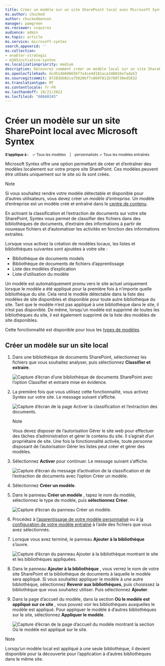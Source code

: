 ```yaml
---
title: Créer un modèle sur un site SharePoint local avec Microsoft Syntex
ms.author: chucked
author: chuckedmonson
manager: pamgreen
ms.reviewer: ssquires
audience: admin
ms.topic: article
ms.service: microsoft-syntex
search.appverid: ''
ms.collection:
- enabler-strategic
- m365initiative-syntex
ms.localizationpriority: medium
description: Découvrez comment créer un modèle local sur un site SharePoint local avec Microsoft Syntex.
ms.openlocfilehash: dcd514b0d6656f7a4ce4d181aca348016e7ada53
ms.sourcegitcommit: 87283bb02ca750286f7c069f811b788730ed5832
ms.translationtype: MT
ms.contentlocale: fr-FR
ms.lasthandoff: 10/21/2022
ms.locfileid: "68660245"
---
```

# <a name="create-a-model-on-a-local-sharepoint-site-with-microsoft-syntex"></a>Créer un modèle sur un site SharePoint local avec Microsoft Syntex

<sup>**S’applique à :**  &ensp; &#10003; Tous les modèles &ensp; | &ensp; personnalisés &#10003; Tous les modèles entraînés</sup>

Microsoft Syntex offre une option permettant de créer et d’entraîner des modèles localement sur votre propre site SharePoint. Ces modèles peuvent être utilisés uniquement sur le site où ils sont créés. 

> [!NOTE]
> Si vous souhaitez rendre votre modèle détectable et disponible pour d’autres utilisateurs, vous devez créer un *modèle d’entreprise*. Un modèle d’entreprise est un modèle créé et entraîné dans le [centre de contenu](create-a-content-center.md).  

En activant la classification et l’extraction de documents sur votre site SharePoint, Syntex vous permet de classifier des fichiers dans des bibliothèques de documents, d’extraire des informations à partir de nouveaux fichiers et d’automatiser les activités en fonction des informations extraites.

Lorsque vous activez la création de modèles locaux, les listes et bibliothèques suivantes sont ajoutées à votre site :

- Bibliothèque de documents models
- Bibliothèque de documents de fichiers d’apprentissage
- Liste des modèles d’explication
- Liste d’utilisation du modèle

Un modèle est automatiquement promu vers le site actuel uniquement lorsque le modèle a été appliqué pour la première fois à n’importe quelle bibliothèque du site. Cela rend le modèle détectable dans la liste des modèles de site disponibles et disponible pour toute autre bibliothèque du site. Tant que le modèle n’est pas appliqué à une bibliothèque dans le site, il n’est pas disponible. De même, lorsqu’un modèle est supprimé de toutes les bibliothèques du site, il est également supprimé de la liste des modèles de site disponibles. 

Cette fonctionnalité est disponible pour tous les [types de modèles](model-types-overview.md). 

## <a name="create-a-model-on-a-local-site"></a>Créer un modèle sur un site local

1. Dans une bibliothèque de documents SharePoint, sélectionnez les fichiers que vous souhaitez analyser, puis sélectionnez **Classifier et extraire**.

    ![Capture d’écran d’une bibliothèque de documents SharePoint avec l’option Classifier et extraire mise en évidence.](../media/content-understanding/local-model-classify-and-extract-option.png) 

2. La première fois que vous utilisez cette fonctionnalité, vous activez Syntex sur votre site. Le message suivant s’affiche.

    ![Capture d’écran de la page Activer la classification et l’extraction des documents.](../media/content-understanding/local-model-first-run-activate-message.png) 

    > [!NOTE]
    > Vous devez disposer de l’autorisation Gérer le site web pour effectuer des tâches d’administration et gérer le contenu du site. Il s’agirait d’un propriétaire de site. Une fois la fonctionnalité activée, toute personne disposant de l’autorisation Gérer les listes peut créer et gérer des modèles.

3. Sélectionnez **Activer** pour continuer. Le message suivant s’affiche.

    ![Capture d’écran du message d’activation de la classification et de l’extraction de documents avec l’option Créer un modèle.](../media/content-understanding/local-model-activated-message.png) 

4. Sélectionnez **Créer un modèle**.

5. Dans le panneau **Créer un modèle** , tapez le nom du modèle, sélectionnez le type de modèle, puis **sélectionnez Créer**.

    ![Capture d’écran du panneau Créer un modèle.](../media/content-understanding/local-model-create-a-model.png) 

6. Procédez à [l’apprentissage de votre modèle personnalisé](apply-a-model.md) ou à [la configuration de votre modèle entraîné](prebuilt-overview.md) à l’aide des fichiers que vous avez sélectionnés.

7. Lorsque vous avez terminé, le panneau **Ajouter à la bibliothèque** s’ouvre.

    ![Capture d’écran du panneau Ajouter à la bibliothèque montrant le site et les bibliothèques appliquées.](../media/content-understanding/local-model-add-to-library-panel.png) 

8. Dans le panneau **Ajouter à la bibliothèque** , vous verrez le nom de votre site SharePoint et la bibliothèque de documents à laquelle le modèle sera appliqué. Si vous souhaitez appliquer le modèle à une autre bibliothèque, sélectionnez **Revenir aux bibliothèques**, puis choisissez la bibliothèque que vous souhaitez utiliser. Puis sélectionnez **Ajouter**.

9. Dans la page d’accueil du modèle, dans la section **Où le modèle est appliqué sur ce site** , vous pouvez voir les bibliothèques auxquelles le modèle est appliqué. Pour appliquer le modèle à d’autres bibliothèques sur le site, sélectionnez **Appliquer le modèle**. 

    ![Capture d’écran de la page d’accueil du modèle montrant la section Où le modèle est appliqué sur le site.](../media/content-understanding/local-model-home-page.png) 

> [!NOTE]
> Lorsqu’un modèle local est appliqué à une seule bibliothèque, il devient disponible pour la découverte pour l’application à d’autres bibliothèques dans le même site.